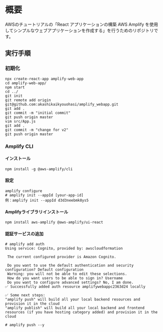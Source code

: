 # 概要

AWSのチュートリアルの「React アプリケーションの構築 AWS Amplify を使用してシンプルなウェブアプリケーションを作成する」を行うためのリポジトリです。

## 実行手順
### 初期化
```
npx create-react-app amplify-web-app
cd amplify-web-app/
npm start
cd ../
git init
git remote add origin git@github.com:akashikaikyouohasi/amplify_webapp.git
git add .
git commit -m "initial commit"
git push origin master
vim src/App.js
git add .
git commit -m "change for v2"
git push origin master
```

### Amplify CLI
#### インストール
```
npm install -g @aws-amplify/cli
```

#### 設定
```
amplify configure
# amplify init --appId [your-app-id]
例：amplify init --appId d3d3neebmk8ys5
```

#### Amplifyライブラリインストール
```
npm install aws-amplify @aws-amplify/ui-react
```

#### 認証サービスの追加
```
# amplify add auth
Using service: Cognito, provided by: awscloudformation
 
 The current configured provider is Amazon Cognito. 
 
 Do you want to use the default authentication and security configuration? Default configuration
 Warning: you will not be able to edit these selections. 
 How do you want users to be able to sign in? Username
 Do you want to configure advanced settings? No, I am done.
✅ Successfully added auth resource amplifywebappc2363d24 locally

✅ Some next steps:
"amplify push" will build all your local backend resources and provision it in the cloud
"amplify publish" will build all your local backend and frontend resources (if you have hosting category added) and provision it in the cloud

# amplify push --y
```

